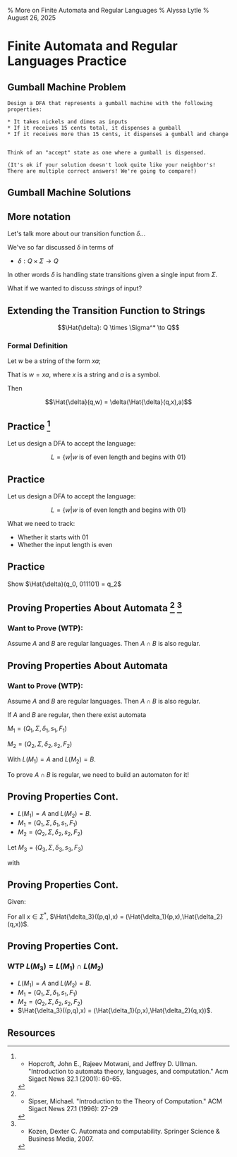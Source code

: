 % More on Finite Automata and Regular Languages
% Alyssa Lytle
% August 26, 2025

<!-- pandoc -t slidy -s notes/02-fa-prac.md -o slides/02-finite-automata-practice.html --webtex -->

# Finite Automata and Regular Languages Practice

## Gumball Machine Problem
    Design a DFA that represents a gumball machine with the following properties:

    * It takes nickels and dimes as inputs
    * If it receives 15 cents total, it dispenses a gumball
    * If it receives more than 15 cents, it dispenses a gumball and change


    Think of an "accept" state as one where a gumball is dispensed.

    (It's ok if your solution doesn't look quite like your neighbor's! There are multiple correct answers! We're going to compare!)

## Gumball Machine Solutions

## More notation

Let's talk more about our transition function $\delta$...

We've so far discussed $\delta$ in terms of

- $\delta: Q \times \Sigma \to Q$

In other words $\delta$ is handling state transitions given a single input from $\Sigma$.

What if we wanted to discuss *strings* of input?

## Extending the Transition Function to Strings

$$\Hat{\delta}: Q \times \Sigma^* \to Q$$

### Formal Definition

Let $w$ be a string of the form $xa$; 

That is $w= xa$, where $x$ is a string and $a$ is a symbol.

Then 

$$\Hat{\delta}(q,w) = \delta(\Hat{\delta}(q,x),a)$$


## Practice [^hopcroft]

Let us design a DFA to accept the language:

$$ L = \{w | w \textrm{ is of even length and begins with } 01 \}$$

## Practice

Let us design a DFA to accept the language:

$$ L = \{w | w \textrm{ is of even length and begins with } 01 \}$$

What we need to track:

* Whether it starts with 01
* Whether the input length is even

## Practice

Show $\Hat{\delta}(q_0, 011101) = q_2$

## Proving Properties About Automata [^sipser] [^kozen]

### Want to Prove (WTP):

Assume $A$ and $B$ are regular languages. Then $A \cap B$ is also regular.

## Proving Properties About Automata 

### Want to Prove (WTP):

Assume $A$ and $B$ are regular languages. Then $A \cap B$ is also regular.

If $A$ and $B$ are regular, then there exist automata

$M_1 = (Q_1, \Sigma, \delta_1, s_1, F_1)$

$M_2 = (Q_2, \Sigma, \delta_2, s_2, F_2)$

With $L(M_1) = A$ and $L(M_2) = B$.

To prove $A \cap B$ is regular, we need to build an automaton for it!



## Proving Properties Cont.

* $L(M_1) = A$ and $L(M_2) = B$.
* $M_1 = (Q_1, \Sigma, \delta_1, s_1, F_1)$
* $M_2 = (Q_2, \Sigma, \delta_2, s_2, F_2)$


Let $M_3 = (Q_3, \Sigma, \delta_3, s_3, F_3)$

with 

## Proving Properties Cont.

Given: 

For all $x \in \Sigma^*$, $\Hat{\delta_3}((p,q),x) = (\Hat{\delta_1}(p,x),\Hat{\delta_2}(q,x))$.

## Proving Properties Cont.

### WTP $L(M_3) = L(M_1) \cap L(M_2)$

* $L(M_1) = A$ and $L(M_2) = B$.
* $M_1 = (Q_1, \Sigma, \delta_1, s_1, F_1)$
* $M_2 = (Q_2, \Sigma, \delta_2, s_2, F_2)$
* $\Hat{\delta_3}((p,q),x) = (\Hat{\delta_1}(p,x),\Hat{\delta_2}(q,x))$.


## Resources

[^hopcroft]: - Hopcroft, John E., Rajeev Motwani, and Jeffrey D. Ullman. "Introduction to automata theory, languages, and computation." Acm Sigact News 32.1 (2001): 60-65.

[^kozen]: - Kozen, Dexter C. Automata and computability. Springer Science & Business Media, 2007.

[^sipser]: - Sipser, Michael. "Introduction to the Theory of Computation." ACM Sigact News 27.1 (1996): 27-29